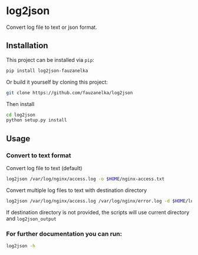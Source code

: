 # log2json

Convert log file to text or json format.

## Installation

This project can be installed via `pip`:

```bash
pip install log2json-fauzanelka
```

Or build it yourself by cloning this project:

```bash
git clone https://github.com/fauzanelka/log2json
```

Then install

```bash
cd log2json
python setup.py install
```

## Usage

### Convert to text format

Convert log file to text (default)

```bash
log2json /var/log/nginx/access.log -o $HOME/nginx-access.txt
```

Convert multiple log files to text with destination directory

```bash
log2json /var/log/nginx/access.log /var/log/nginx/error.log -d $HOME/log2json/
```

If destination directory is not provided, the scripts will use current directory and `log2json_output`

### For further documentation you can run:

```bash
log2json -h
```
